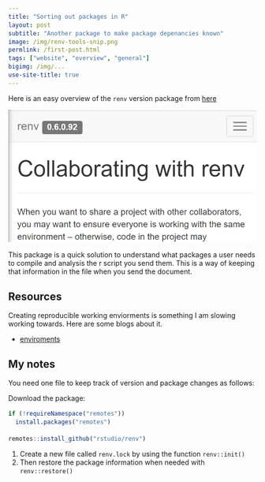 ```yaml
---
title: "Sorting out packages in R"
layout: post
subtitle: "Another package to make package depenancies known"
image: /img/renv-tools-snip.png
permlink: /first-post.html
tags: ["website", "overview", "general"]
bigimg: /img/...
use-site-title: true
---
```


Here is an easy overview of the `renv` version package from [here](https://rstudio.github.io/renv/index.html)

![1565514375976](../img/renv-tools-snip.png)

This package is a quick solution to understand what packages a user needs to compile and analysis the r script you send them. This is a way of keeping that information in the file when you send the document. 

## Resources

Creating reproducible working enviorments is something I am slowing working towards. Here are some blogs about it.

- [enviroments](https://environments.rstudio.com/)

## My notes

You need one file to keep track of version and package changes as follows:

Download the package:

```R
if (!requireNamespace("remotes"))
  install.packages("remotes")

remotes::install_github("rstudio/renv")
```

1. Create a new file called  `renv.lock` by using the function `renv::init()`
2. Then restore the package information when needed with `renv::restore()`